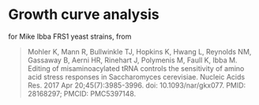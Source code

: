 # Growth curve analysis

for Mike Ibba FRS1 yeast strains, from

> Mohler K, Mann R, Bullwinkle TJ, Hopkins K, Hwang L, Reynolds NM, Gassaway B, Aerni HR, Rinehart J, Polymenis M, Faull K, Ibba M. Editing of misaminoacylated tRNA controls the sensitivity of amino acid stress responses in Saccharomyces cerevisiae. Nucleic Acids Res. 2017 Apr 20;45(7):3985-3996. doi: 10.1093/nar/gkx077. PMID: 28168297; PMCID: PMC5397148.